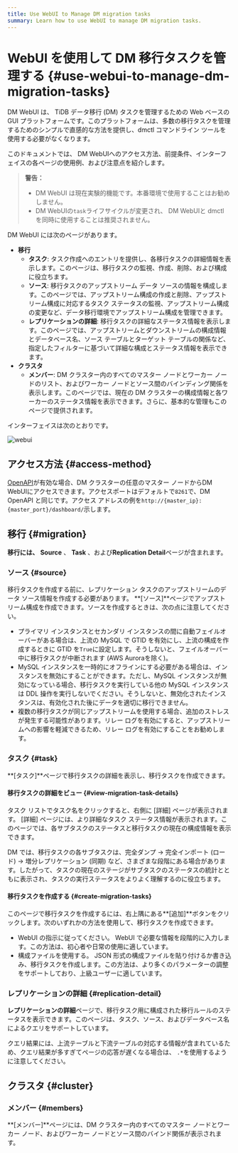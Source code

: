 ```yaml
---
title: Use WebUI to Manage DM migration tasks
summary: Learn how to use WebUI to manage DM migration tasks.
---
```


# WebUI を使用して DM 移行タスクを管理する {#use-webui-to-manage-dm-migration-tasks}

DM WebUI は、 TiDB データ移行 (DM) タスクを管理するための Web ベースの GUI プラットフォームです。このプラットフォームは、多数の移行タスクを管理するためのシンプルで直感的な方法を提供し、dmctl コマンドライン ツールを使用する必要がなくなります。

このドキュメントでは、 DM WebUIへのアクセス方法、前提条件、インターフェイスの各ページの使用例、および注意点を紹介します。

> **警告：**
>
> -   DM WebUI は現在実験的機能です。本番環境で使用することはお勧めしません。
> -   DM WebUIの`task`ライフサイクルが変更され、 DM WebUIと dmctl を同時に使用することは推奨されません。

DM WebUI には次のページがあります。

-   **移行**
    -   **タスク**: タスク作成へのエントリを提供し、各移行タスクの詳細情報を表示します。このページは、移行タスクの監視、作成、削除、および構成に役立ちます。
    -   **ソース**: 移行タスクのアップストリーム データ ソースの情報を構成します。このページでは、アップストリーム構成の作成と削除、アップストリーム構成に対応するタスク ステータスの監視、アップストリーム構成の変更など、データ移行環境でアップストリーム構成を管理できます。
    -   **レプリケーションの詳細**: 移行タスクの詳細なステータス情報を表示します。このページでは、アップストリームとダウンストリームの構成情報とデータベース名、ソース テーブルとターゲット テーブルの関係など、指定したフィルターに基づいて詳細な構成とステータス情報を表示できます。
-   **クラスタ**
    -   **メンバー**: DM クラスター内のすべてのマスター ノードとワーカー ノードのリスト、およびワーカー ノードとソース間のバインディング関係を表示します。このページでは、現在の DM クラスターの構成情報と各ワーカーのステータス情報を表示できます。さらに、基本的な管理もこのページで提供されます。

インターフェイスは次のとおりです。

![webui](https://docs-download.pingcap.com/media/images/docs/dm/dm-webui-preview-en.png)

## アクセス方法 {#access-method}

[OpenAPI](/dm/dm-open-api.md#maintain-dm-clusters-using-openapi)が有効な場合、DM クラスターの任意のマスター ノードからDM WebUIにアクセスできます。アクセスポートはデフォルトで`8261`で、DM OpenAPI と同じです。アクセス アドレスの例を`http://{master_ip}:{master_port}/dashboard/`示します。

## 移行 {#migration}

**移行には、** <strong>Source</strong> 、 <strong>Task</strong> 、および<strong>Replication Detail</strong>ページが含まれます。

### ソース {#source}

移行タスクを作成する前に、レプリケーション タスクのアップストリームのデータ ソース情報を作成する必要があります。 **[ソース]**ページでアップストリーム構成を作成できます。ソースを作成するときは、次の点に注意してください。

-   プライマリ インスタンスとセカンダリ インスタンスの間に自動フェイルオーバーがある場合は、上流の MySQL で GTID を有効にし、上流の構成を作成するときに GTID を`True`に設定します。そうしないと、フェイルオーバー中に移行タスクが中断されます (AWS Auroraを除く)。
-   MySQL インスタンスを一時的にオフラインにする必要がある場合は、インスタンスを無効にすることができます。ただし、MySQL インスタンスが無効になっている場合、移行タスクを実行している他の MySQL インスタンスは DDL 操作を実行しないでください。そうしないと、無効化されたインスタンスは、有効化された後にデータを適切に移行できません。
-   複数の移行タスクが同じアップストリームを使用する場合、追加のストレスが発生する可能性があります。リレー ログを有効にすると、アップストリームへの影響を軽減できるため、リレー ログを有効にすることをお勧めします。

### タスク {#task}

**[タスク]**ページで移行タスクの詳細を表示し、移行タスクを作成できます。

#### 移行タスクの詳細をビュー {#view-migration-task-details}

タスク リストでタスク名をクリックすると、右側に [詳細] ページが表示されます。 [詳細] ページには、より詳細なタスク ステータス情報が表示されます。このページでは、各サブタスクのステータスと移行タスクの現在の構成情報を表示できます。

DM では、移行タスクの各サブタスクは、完全ダンプ -&gt; 完全インポート (ロード) -&gt; 増分レプリケーション (同期) など、さまざまな段階にある場合があります。したがって、タスクの現在のステージがサブタスクのステータスの統計とともに表示され、タスクの実行ステータスをよりよく理解するのに役立ちます。

#### 移行タスクを作成する {#create-migration-tasks}

このページで移行タスクを作成するには、右上隅にある**[追加]**ボタンをクリックします。次のいずれかの方法を使用して、移行タスクを作成できます。

-   WebUI の指示に従ってください。 WebUI で必要な情報を段階的に入力します。この方法は、初心者や日常の使用に適しています。
-   構成ファイルを使用する。 JSON 形式の構成ファイルを貼り付けるか書き込み、移行タスクを作成します。この方法は、より多くのパラメーターの調整をサポートしており、上級ユーザーに適しています。

### レプリケーションの詳細 {#replication-detail}

**レプリケーションの詳細**ページで、移行タスク用に構成された移行ルールのステータスを表示できます。このページは、タスク、ソース、およびデータベース名によるクエリをサポートしています。

クエリ結果には、上流テーブルと下流テーブルの対応する情報が含まれているため、クエリ結果が多すぎてページの応答が遅くなる場合は、 `.*`を使用するように注意してください。

## クラスタ {#cluster}

### メンバー {#members}

**[メンバー]**ページには、DM クラスター内のすべてのマスター ノードとワーカー ノード、およびワーカー ノードとソース間のバインド関係が表示されます。
